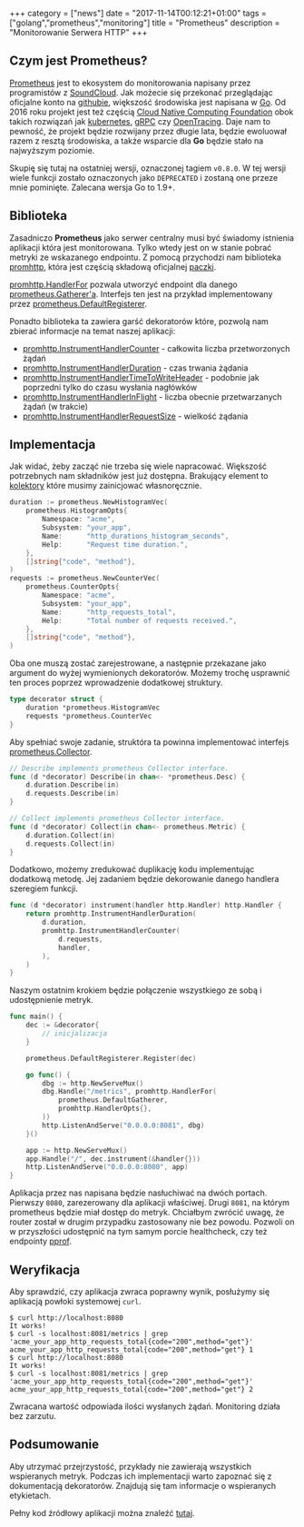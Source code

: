 +++
category = ["news"]
date = "2017-11-14T00:12:21+01:00"
tags = ["golang","prometheus","monitoring"]
title = "Prometheus"
description = "Monitorowanie Serwera HTTP"
+++

## Czym jest Prometheus?
[Prometheus](https://prometheus.io) jest to ekosystem do monitorowania napisany przez programistów z [SoundCloud](https://soundcloud.com). 
Jak możecie się przekonać przeglądając oficjalne konto na [githubie](https://github.com/prometheus), większość środowiska jest napisana w [Go](http://golang.org).
Od 2016 roku projekt jest też częścią [Cloud Native Computing Foundation](https://www.cncf.io) obok takich rozwiązań jak [kubernetes](https://kubernetes.io), [gRPC](http://grpc.io) czy [OpenTracing](http://opentracing.io).
Daje nam to pewność, że projekt będzie rozwijany przez długie lata, będzie ewoluował razem z resztą środowiska, a także wsparcie dla __Go__ będzie stało na najwyższym poziomie.

Skupię się tutaj na ostatniej wersji, oznaczonej tagiem `v0.8.0`. 
W tej wersji wiele funkcji zostało oznaczonych jako `DEPRECATED` i zostaną one przeze mnie pominięte.
Zalecana wersja Go to 1.9+.

## Biblioteka

Zasadniczo __Prometheus__ jako serwer centralny musi być świadomy istnienia aplikacji która jest monitorowana. 
Tylko wtedy jest on w stanie pobrać metryki ze wskazanego endpointu.
Z pomocą przychodzi nam biblioteka [promhttp](https://godoc.org/github.com/prometheus/client_golang/prometheus/promhttp), która jest częścią składową oficjalnej [paczki](https://github.com/prometheus/client_golang/tree/master/prometheus). 

[promhttp.HandlerFor](https://godoc.org/github.com/prometheus/client_golang/prometheus/promhttp#HandlerFor) pozwala utworzyć endpoint dla danego [prometheus.Gatherer'a](https://godoc.org/github.com/prometheus/client_golang/prometheus#Gatherer). 
Interfejs ten jest na przykład implementowany przez [prometheus.DefaultRegisterer](https://godoc.org/github.com/prometheus/client_golang/prometheus#pkg-variables).

Ponadto biblioteka ta zawiera garść dekoratorów które, pozwolą nam zbierać informacje na temat naszej aplikacji:

* [promhttp.InstrumentHandlerCounter](https://godoc.org/github.com/prometheus/client_golang/prometheus/promhttp#InstrumentHandlerCounter) - całkowita liczba przetworzonych żądań
* [promhttp.InstrumentHandlerDuration](https://godoc.org/github.com/prometheus/client_golang/prometheus/promhttp#InstrumentHandlerDuration) - czas trwania żądania
* [promhttp.InstrumentHandlerTimeToWriteHeader](https://godoc.org/github.com/prometheus/client_golang/prometheus/promhttp#InstrumentHandlerTimeToWriteHeader) - podobnie jak poprzedni tylko do czasu wysłania nagłówków
* [promhttp.InstrumentHandlerInFlight](https://godoc.org/github.com/prometheus/client_golang/prometheus/promhttp#InstrumentHandlerInFlight) - liczba obecnie przetwarzanych żądań (w trakcie)
* [promhttp.InstrumentHandlerRequestSize](https://godoc.org/github.com/prometheus/client_golang/prometheus/promhttp#InstrumentHandlerRequestSize) - wielkość żądania

## Implementacja

Jak widać, żeby zacząć nie trzeba się wiele napracować. Większość potrzebnych nam składników jest już dostępna.
Brakujący element to [kolektory](https://godoc.org/github.com/prometheus/client_golang/prometheus#Collector) które musimy zainicjować własnoręcznie.

```go
duration := prometheus.NewHistogramVec(
    prometheus.HistogramOpts{
        Namespace: "acme",
        Subsystem: "your_app",
        Name:      "http_durations_histogram_seconds",
        Help:      "Request time duration.",
    },
    []string{"code", "method"},
)
requests := prometheus.NewCounterVec(
    prometheus.CounterOpts{
        Namespace: "acme",
        Subsystem: "your_app",
        Name:      "http_requests_total",
        Help:      "Total number of requests received.",
    },
    []string{"code", "method"},
)
```

Oba one muszą zostać zarejestrowane, a następnie przekazane jako argument do wyżej wymienionych dekoratorów.
Możemy trochę usprawnić ten proces poprzez wprowadzenie dodatkowej struktury. 

```go
type decorator struct {
	duration *prometheus.HistogramVec
	requests *prometheus.CounterVec
}
```

Aby spełniać swoje zadanie, struktóra ta powinna implementować interfejs [prometheus.Collector](https://godoc.org/github.com/prometheus/client_golang/prometheus#Collector).

```go
// Describe implements prometheus Collector interface.
func (d *decorator) Describe(in chan<- *prometheus.Desc) {
	d.duration.Describe(in)
	d.requests.Describe(in)
}

// Collect implements prometheus Collector interface.
func (d *decorator) Collect(in chan<- prometheus.Metric) {
	d.duration.Collect(in)
	d.requests.Collect(in)
}
```

Dodatkowo, możemy zredukować duplikację kodu implementując dodatkową metodę.
Jej zadaniem będzie dekorowanie danego handlera szeregiem funkcji.

```go
func (d *decorator) instrument(handler http.Handler) http.Handler {
	return promhttp.InstrumentHandlerDuration(
		d.duration,
		promhttp.InstrumentHandlerCounter(
			d.requests,
			handler,
		),
	)
}
```

Naszym ostatnim krokiem będzie połączenie wszystkiego ze sobą i udostępnienie metryk. 

```go
func main() {
    dec := &decorator{
        // inicjalizacja
    }

    prometheus.DefaultRegisterer.Register(dec)

    go func() {
        dbg := http.NewServeMux()
        dbg.Handle("/metrics", promhttp.HandlerFor(
            prometheus.DefaultGatherer,
            promhttp.HandlerOpts{},
        ))
        http.ListenAndServe("0.0.0.0:8081", dbg)
    }()

    app := http.NewServeMux()
    app.Handle("/", dec.instrument(&handler{}))
    http.ListenAndServe("0.0.0.0:8080", app)
}
```

Aplikacja przez nas napisana będzie nasłuchiwać na dwóch portach. 
Pierwszy `8080`, zarezerowany dla aplikacji właściwej. 
Drugi `8081`, na którym prometheus będzie miał dostęp do metryk.
Chciałbym zwrócić uwagę, że router został w drugim przypadku zastosowany nie bez powodu.
Pozwoli on w przyszłości udostępnić na tym samym porcie healthcheck, czy też endpointy [pprof](https://golang.org/pkg/net/http/pprof/).

## Weryfikacja

Aby sprawdzić, czy aplikacja zwraca poprawny wynik, posłużymy się aplikacją powłoki systemowej `curl`.

```
$ curl http://localhost:8080
It works!
$ curl -s localhost:8081/metrics | grep 'acme_your_app_http_requests_total{code="200",method="get"}'
acme_your_app_http_requests_total{code="200",method="get"} 1
$ curl http://localhost:8080
It works!
$ curl -s localhost:8081/metrics | grep 'acme_your_app_http_requests_total{code="200",method="get"}'
acme_your_app_http_requests_total{code="200",method="get"} 2
```

Zwracana wartość odpowiada ilości wysłanych żądań. 
Monitoring działa bez zarzutu. 


## Podsumowanie

Aby utrzymać przejrzystość, przykłady nie zawierają wszystkich wspieranych metryk. 
Podczas ich implementacji warto zapoznać się z dokumentacją dekoratorów. 
Znajdują się tam informacje o wspieranych etykietach.

Pełny kod źródłowy aplikacji można znaleźć [tutaj](https://github.com/piotrkowalczuk/blog/tree/master/examples/prometheus-monitorowanie-serwera-http).